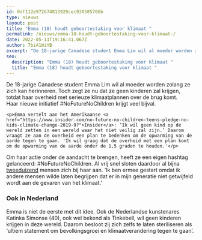 ```yaml
---
id: 0df112e972674813920cec938585706b
type: nieuws
layout: post
title: "Emma (18) houdt geboortestaking voor klimaat "
permalink: /nieuws/emma-18-houdt-geboortestaking-voor-klimaat-/
date: 2022-05-11T19:16:41.067Z
author: 7biA1WiYB
excerpt: "De 18-jarige Canadese student Emma Lim wil al moeder worden zolang ze zich kan herinneren. Toch zegt ze nu dat ze geen kinderen zal krijgen, totdat haar overheid met serieuze klimaatplannen over de brug komt. Haar nieuwe initiatief #NoFutureNoChildren krijgt veel bijval.   "
seo:
  description: "Emma (18) houdt geboortestaking voor klimaat "
  title: "Emma (18) houdt geboortestaking voor klimaat "
---
```

De 18-jarige Canadese student Emma Lim wil al moeder worden zolang ze zich kan herinneren. Toch zegt ze nu dat ze geen kinderen zal krijgen, totdat haar overheid met serieuze klimaatplannen over de brug komt. Haar nieuwe initiatief #NoFutureNoChildren krijgt veel bijval.   

    <p>Emma vertelt aan het Amerikaanse <a href="https://www.insider.com/no-future-no-children-teens-pledge-no-kids-climate-change-2019-9?">Insider</a>: ‘Ik wil geen kind op de wereld zetten in een wereld waar het niet veilig zal zijn.’ Daarom vraagt ze aan de overheid een plan te bedenken om de opwarming van de aarde tegen te gaan. 'Ik wil graag dat de overheid met een plan komt om de opwarming van de aarde onder de 1,5 graden te houden.'</p>
<p>Om haar actie onder de aandacht te brengen, heeft ze een eigen hashtag gelanceerd: #NoFutureNoChildren. Al vrij snel sloten daardoor al bijna <a href="http://www.nofuturepledge.ca">tweeduizend</a> mensen zich bij haar aan. ‘Ik ben ermee gestart omdat ik andere mensen wilde laten begrijpen dat er in mijn generatie niet getwijfeld wordt aan de gevaren van het klimaat.’</p>
<h3>Ook in Nederland</h3>
<p>Emma is niet de eerste met dit idee. Ook de Nederlandse kunstenares Katinka Simonse (40), ook wel bekend als Tinkebell, wil geen kinderen krijgen in deze wereld. Daarom besloot zij zich zelfs te laten steriliseren als ‘ultiem statement om bevolkingsgroei en klimaatverandering tegen te gaan’.</p>  

